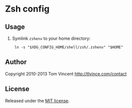 # Zsh config

## Usage

1. Symlink `zshenv` to your home directory:

        ln -s "$XDG_CONFIG_HOME/shell/zsh/.zshenv" "$HOME"

## Author

Copyright 2010-2013 Tom Vincent <http://tlvince.com/contact>

## License

Released under the [MIT license][license].

  [license]: http://tlvince.mit-license.org/
